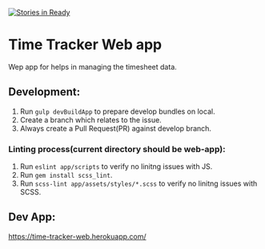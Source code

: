 [![Stories in Ready](https://badge.waffle.io/Newput-Time-tracker/Web-app.svg?label=ready&title=Ready)](http://waffle.io/Newput-Time-tracker/Web-app)

# Time Tracker Web app

Wep app for helps in managing the timesheet data.

## Development:
1. Run `gulp devBuildApp` to prepare develop bundles on local.
2. Create a branch which relates to the issue.
3. Always create a Pull Request(PR) against develop branch.

### Linting process(current directory should be web-app):
1. Run `eslint app/scripts` to verify no linitng issues with JS.
2. Run `gem install scss_lint`.
3. Run `scss-lint app/assets/styles/*.scss` to verify no linitng issues with SCSS.

## Dev App:
https://time-tracker-web.herokuapp.com/
